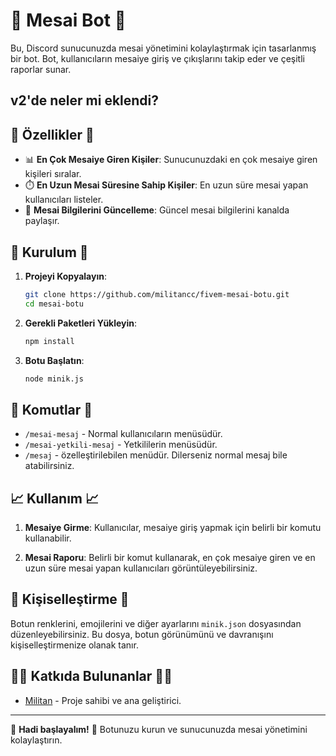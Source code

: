 # 🎉 **Mesai Bot** 🎉

Bu, Discord sunucunuzda mesai yönetimini kolaylaştırmak için tasarlanmış bir bot. Bot, kullanıcıların mesaiye giriş ve çıkışlarını takip eder ve çeşitli raporlar sunar.
## **v2**'de neler mi **eklendi**?

## 📜 **Özellikler** 📜

- 📊 **En Çok Mesaiye Giren Kişiler**: Sunucunuzdaki en çok mesaiye giren kişileri sıralar.
- ⏱️ **En Uzun Mesai Süresine Sahip Kişiler**: En uzun süre mesai yapan kullanıcıları listeler.
- 🔄 **Mesai Bilgilerini Güncelleme**: Güncel mesai bilgilerini kanalda paylaşır.

## 🔧 **Kurulum** 🔧

1. **Projeyi Kopyalayın**: 
    ```bash
    git clone https://github.com/militancc/fivem-mesai-botu.git
    cd mesai-botu
    ```

2. **Gerekli Paketleri Yükleyin**:
    ```bash
    npm install
    ```


3. **Botu Başlatın**:
    ```bash
    node minik.js
    ```

## 📌 **Komutlar** 📌

- `/mesai-mesaj` - Normal kullanıcıların menüsüdür.
- `/mesai-yetkili-mesaj` - Yetkililerin menüsüdür.
- `/mesaj` - özelleştirilebilen menüdür. Dilerseniz normal mesaj bile atabilirsiniz.

## 📈 **Kullanım** 📈

1. **Mesaiye Girme**:
    Kullanıcılar, mesaiye giriş yapmak için belirli bir komutu kullanabilir.

2. **Mesai Raporu**:
    Belirli bir komut kullanarak, en çok mesaiye giren ve en uzun süre mesai yapan kullanıcıları görüntüleyebilirsiniz.

## 🎨 **Kişiselleştirme** 🎨

Botun renklerini, emojilerini ve diğer ayarlarını `minik.json` dosyasından düzenleyebilirsiniz. Bu dosya, botun görünümünü ve davranışını kişiselleştirmenize olanak tanır.

## 🧑‍💻 **Katkıda Bulunanlar** 🧑‍💻

- [Militan](https://github.com/militancc) - Proje sahibi ve ana geliştirici.

---

🎉 **Hadi başlayalım!** 🎉 Botunuzu kurun ve sunucunuzda mesai yönetimini kolaylaştırın.

